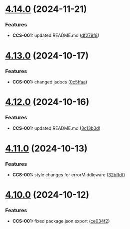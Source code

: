 # [4.14.0](https://github.com/CyberT33N/ErrorManager/compare/v4.13.0...v4.14.0) (2024-11-21)


### Features

* **CCS-001:** updated README.md ([df279f8](https://github.com/CyberT33N/ErrorManager/commit/df279f8dd24d56535b348fe61ad65a0846b0b2f4))



# [4.13.0](https://github.com/CyberT33N/ErrorManager/compare/v4.12.0...v4.13.0) (2024-10-17)


### Features

* **CCS-001:** changed jsdocs ([0c5ffaa](https://github.com/CyberT33N/ErrorManager/commit/0c5ffaa53c9ac0be75576311bdef43007353a192))



# [4.12.0](https://github.com/CyberT33N/ErrorManager/compare/v4.11.0...v4.12.0) (2024-10-16)


### Features

* **CCS-001:** updated README.md ([3c13b3d](https://github.com/CyberT33N/ErrorManager/commit/3c13b3de55cdbcc09893b2377f2c7174d50e2942))



# [4.11.0](https://github.com/CyberT33N/ErrorManager/compare/v4.10.0...v4.11.0) (2024-10-13)


### Features

* **CCS-001:** style changes for errorMiddleware ([32bffdf](https://github.com/CyberT33N/ErrorManager/commit/32bffdf9738e4ea6d6ce0aec747ed55ac560c88e))



# [4.10.0](https://github.com/CyberT33N/ErrorManager/compare/v4.9.0...v4.10.0) (2024-10-12)


### Features

* **CCS-001:** fixed package.json export ([ce034f2](https://github.com/CyberT33N/ErrorManager/commit/ce034f291f187d1172663654516f82c2b7459c9a))



